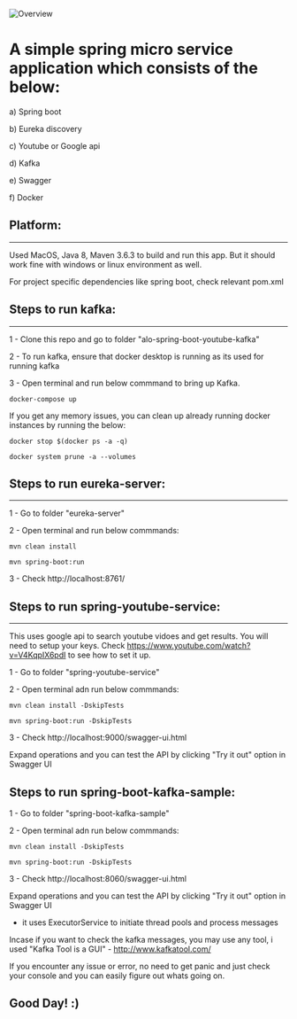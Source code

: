 ![Overview]("Springboot-youtube-kafka-overview.png.png")

# A simple spring micro service application which consists of the below:

a) Spring boot

b) Eureka discovery

c) Youtube or Google api

d) Kafka

e) Swagger

f) Docker


## Platform:
---------------------------------
Used MacOS, Java 8, Maven 3.6.3 to build and run this app. But it should work fine with windows or linux environment as well.

For project specific dependencies like spring boot, check relevant pom.xml


## Steps to run kafka:
---------------------------------
1 - Clone this repo and go to folder "alo-spring-boot-youtube-kafka"

2 - To run kafka, ensure that docker desktop is running as its used for running kafka

3 - Open terminal and run below commmand to bring up Kafka.
    
    docker-compose up
    
   If you get any memory issues, you can clean up already running docker instances by running the below:
   
    docker stop $(docker ps -a -q)

    docker system prune -a --volumes
    

## Steps to run eureka-server:
---------------------------------
1 - Go to folder "eureka-server"

2 - Open terminal and run below commmands:

    mvn clean install
    
    mvn spring-boot:run
    
3 - Check http://localhost:8761/


## Steps to run spring-youtube-service:
---------------------------------

This uses google api to search youtube vidoes and get results. You will need to setup your keys.
Check https://www.youtube.com/watch?v=V4KqpIX6pdI to see how to set it up.

1 - Go to folder "spring-youtube-service"

2 - Open terminal adn run below commmands:

    mvn clean install -DskipTests
    
    mvn spring-boot:run -DskipTests
    
3 - Check http://localhost:9000/swagger-ui.html

Expand operations and you can test the API by clicking "Try it out" option in Swagger UI

    
## Steps to run spring-boot-kafka-sample:

1 - Go to folder "spring-boot-kafka-sample"

2 - Open terminal adn run below commmands:

    mvn clean install -DskipTests
    
    mvn spring-boot:run -DskipTests
    
3 - Check http://localhost:8060/swagger-ui.html

Expand operations and you can test the API by clicking "Try it out" option in Swagger UI

* it uses ExecutorService to initiate thread pools and process messages

Incase if you want to check the kafka messages, you may use any tool, i used "Kafka Tool is a GUI" - http://www.kafkatool.com/


If you encounter any issue or error, no need to get panic and just check your console and you can easily figure out whats going on.

## Good Day!  :)
